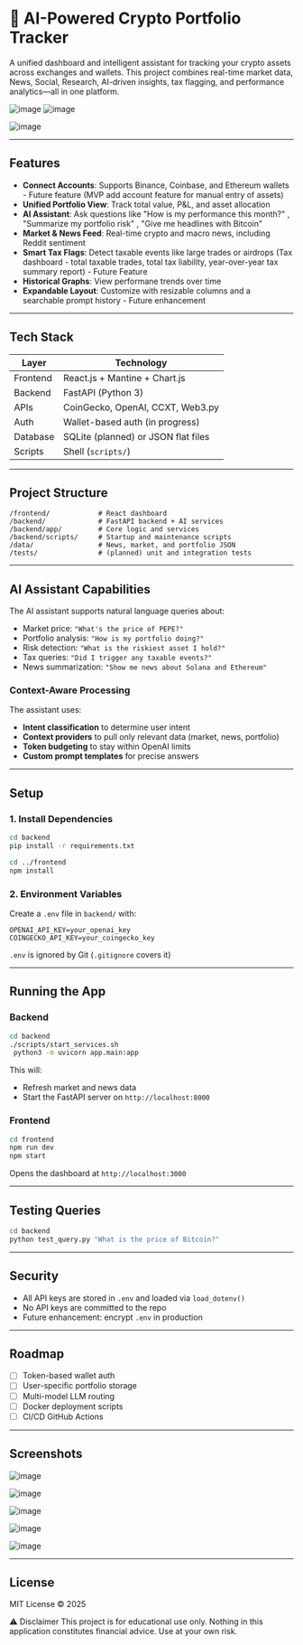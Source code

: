 # 🧠 AI-Powered Crypto Portfolio Tracker

A unified dashboard and intelligent assistant for tracking your crypto assets across exchanges and wallets. This project combines real-time market data, News, Social, Research, AI-driven insights, tax flagging, and performance analytics—all in one platform.

![image](https://github.com/user-attachments/assets/8b07ceb2-4a57-4d5d-91c9-5a13448b59d2)
![image](https://github.com/user-attachments/assets/6cbe384c-dc7c-4b9c-bb57-325dd5c9249a)

![image](https://github.com/user-attachments/assets/9d189ddf-b555-4365-8323-ff1c21d98146)

---

## Features

- **Connect Accounts**: Supports Binance, Coinbase, and Ethereum wallets - Future feature (MVP add account feature for manual entry of assets)
- **Unified Portfolio View**: Track total value, P&L, and asset allocation  
- **AI Assistant**: Ask questions like "How is my performance this month?" , "Summarize my portfolio risk" , "Give me headlines with Bitcoin"
- **Market & News Feed**: Real-time crypto and macro news, including Reddit sentiment  
- **Smart Tax Flags**: Detect taxable events like large trades or airdrops  (Tax dashboard - total taxable trades, total tax liability, year-over-year tax summary report) - Future Feature
- **Historical Graphs**: View performane trends over time  
- **Expandable Layout**: Customize with resizable columns and a searchable prompt history  - Future enhancement

---

## Tech Stack

| Layer     | Technology                      |
|-----------|----------------------------------|
| Frontend  | React.js + Mantine + Chart.js    |
| Backend   | FastAPI (Python 3)               |
| APIs      | CoinGecko, OpenAI, CCXT, Web3.py |
| Auth      | Wallet-based auth (in progress)  |
| Database  | SQLite (planned) or JSON flat files |
| Scripts   | Shell (`scripts/`)               |

---

## Project Structure

```
/frontend/            # React dashboard
/backend/             # FastAPI backend + AI services
/backend/app/         # Core logic and services
/backend/scripts/     # Startup and maintenance scripts
/data/                # News, market, and portfolio JSON
/tests/               # (planned) unit and integration tests
```

---

## AI Assistant Capabilities

The AI assistant supports natural language queries about:

- Market price: `"What's the price of PEPE?"`
- Portfolio analysis: `"How is my portfolio doing?"`
- Risk detection: `"What is the riskiest asset I hold?"`
- Tax queries: `"Did I trigger any taxable events?"`
- News summarization: `"Show me news about Solana and Ethereum"`

### Context-Aware Processing

The assistant uses:

- **Intent classification** to determine user intent
- **Context providers** to pull only relevant data (market, news, portfolio)
- **Token budgeting** to stay within OpenAI limits
- **Custom prompt templates** for precise answers

---

## Setup

### 1. Install Dependencies

```bash
cd backend
pip install -r requirements.txt

cd ../frontend
npm install
```

### 2. Environment Variables

Create a `.env` file in `backend/` with:

```env
OPENAI_API_KEY=your_openai_key
COINGECKO_API_KEY=your_coingecko_key
```

`.env` is ignored by Git (`.gitignore` covers it)

---

## Running the App

### Backend

```bash
cd backend
./scripts/start_services.sh
 python3 -m uvicorn app.main:app  
```

This will:
- Refresh market and news data
- Start the FastAPI server on `http://localhost:8000`

### Frontend

```bash
cd frontend
npm run dev
npm start
```

Opens the dashboard at `http://localhost:3000`

---

## Testing Queries

```bash
cd backend
python test_query.py "What is the price of Bitcoin?"
```

---

## Security

- All API keys are stored in `.env` and loaded via `load_dotenv()`
- No API keys are committed to the repo
- Future enhancement: encrypt `.env` in production

---

## Roadmap

- [ ] Token-based wallet auth
- [ ] User-specific portfolio storage
- [ ] Multi-model LLM routing
- [ ] Docker deployment scripts
- [ ] CI/CD GitHub Actions

---
## Screenshots
![image](https://github.com/user-attachments/assets/6cbc7b6d-023e-477f-8197-42f561f08175)

![image](https://github.com/user-attachments/assets/b6489d1a-ca64-46ac-bf0c-c4a36759579c)

![image](https://github.com/user-attachments/assets/3acd6c32-9eb3-4cf6-9c63-3f8435be410a)

![image](https://github.com/user-attachments/assets/cacfe1ad-a8eb-4f77-be64-44c76b7c8bd8)

![image](https://github.com/user-attachments/assets/0284b4d8-2a7b-45aa-bb74-129f08c3056b)

---

## License

MIT License © 2025

⚠️ Disclaimer
This project is for educational use only. Nothing in this application constitutes financial advice. Use at your own risk.
